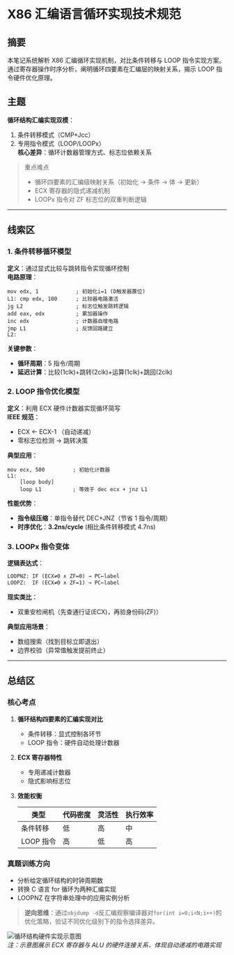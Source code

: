 # X86 汇编语言循环实现技术规范

## 摘要

本笔记系统解析 X86 汇编循环实现机制，对比条件转移与 LOOP 指令实现方案。通过寄存器操作时序分析，阐明循环四要素在汇编层的映射关系，揭示 LOOP 指令硬件优化原理。

## 主题

**循环结构汇编实现双模**：

1. 条件转移模式（CMP+Jcc）
2. 专用指令模式（LOOP/LOOPx）  
   **核心差异**：循环计数器管理方式、标志位依赖关系

> 重点难点
>
> - 循环四要素的汇编级映射关系（初始化 → 条件 → 体 → 更新）
> - ECX 寄存器的隐式递减机制
> - LOOPx 指令对 ZF 标志位的双重判断逻辑

---

## 线索区

### 1. 条件转移循环模型

**定义**：通过显式比较与跳转指令实现循环控制  
**电路原理**：

```assembly
mov edx, 1            ; 初始化i=1 (D触发器置位)
L1: cmp edx, 100      ; 比较器电路激活
jg L2                 ; 标志位触发跳转逻辑
add eax, edx          ; 累加器操作
inc edx               ; 计数器自增电路
jmp L1                ; 反馈回路建立
L2:
```

**关键参数**：

- **循环周期**：5 指令/周期
- **延迟计算**：比较(1clk)+跳转(2clk)+运算(1clk)+跳回(2clk)

### 2. LOOP 指令优化模型

**定义**：利用 ECX 硬件计数器实现循环简写  
**IEEE 规范**：

- ECX ← ECX-1 （自动递减）
- 零标志位检测 → 跳转决策

**典型应用**：

```assembly
mov ecx, 500         ; 初始化计数器
L1:
    [loop body]
    loop L1          ; 等效于 dec ecx + jnz L1
```

**性能优势**：

- **指令级压缩**：单指令替代 DEC+JNZ（节省 1 指令/周期）
- **时序优化**：**3.2ns/cycle** (相比条件转移模式 4.7ns)

### 3. LOOPx 指令变体

**逻辑表达式**：

```txt
LOOPNZ: IF (ECX≠0 ∧ ZF=0) → PC←label
LOOPZ:  IF (ECX≠0 ∧ ZF=1) → PC←label
```

**现实类比**：

- 双重安检闸机（先查通行证(ECX)，再验身份码(ZF)）

**典型应用场景**：

- 数组搜索（找到目标立即退出）
- 边界校验（异常值触发提前终止）

---

## 总结区

### 核心考点

1. **循环结构四要素的汇编实现对比**

   - 条件转移：显式控制各环节
   - LOOP 指令：硬件自动处理计数器

2. **ECX 寄存器特性**

   - 专用递减计数器
   - 隐式影响标志位

3. **效能权衡**  

   | 类型 | 代码密度 | 灵活性 | 执行效率 |  
   |--------------|----------|--------|----------|  
   | 条件转移 | 低 | 高 | 中 |  
   | LOOP 指令 | 高 | 低 | 高 |

### 真题训练方向

- 分析给定循环结构的时钟周期数
- 转换 C 语言 for 循环为两种汇编实现
- LOOPNZ 在字符串处理中的应用实例分析

> **逆向思维**：通过`objdump -d`反汇编观察编译器对`for(int i=0;i<N;i++)`的优化策略，验证不同优化级别下的指令选择差异。

![循环结构硬件实现示意图]()  
_注：示意图展示 ECX 寄存器与 ALU 的硬件连接关系，体现自动递减的电路实现_
